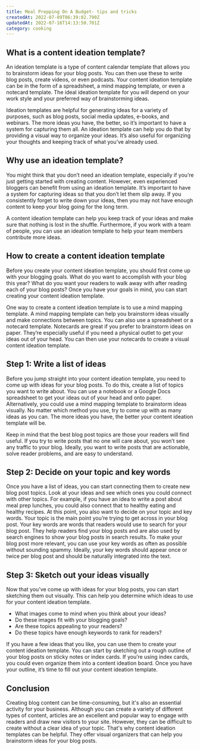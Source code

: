 ```yaml
---
title: Meal Prepping On A Budget- tips and tricks
createdAt: 2022-07-09T06:39:02.790Z
updatedAt: 2022-07-16T14:13:50.701Z
category: cooking
---
```


## What is a content ideation template?

An ideation template is a type of content calendar template that allows you to brainstorm ideas for your blog posts. You can then use these to write blog posts, create videos, or even podcasts. Your content ideation template can be in the form of a spreadsheet, a mind mapping template, or even a notecard template. The ideal ideation template for you will depend on your work style and your preferred way of brainstorming ideas.

Ideation templates are helpful for generating ideas for a variety of purposes, such as blog posts, social media updates, e-books, and webinars. The more ideas you have, the better, so it’s important to have a system for capturing them all. An ideation template can help you do that by providing a visual way to organize your ideas. It’s also useful for organizing your thoughts and keeping track of what you’ve already used.

## Why use an ideation template?

You might think that you don’t need an ideation template, especially if you’re just getting started with creating content. However, even experienced bloggers can benefit from using an ideation template. It’s important to have a system for capturing ideas so that you don’t let them slip away. If you consistently forget to write down your ideas, then you may not have enough content to keep your blog going for the long term.

A content ideation template can help you keep track of your ideas and make sure that nothing is lost in the shuffle. Furthermore, if you work with a team of people, you can use an ideation template to help your team members contribute more ideas.

## How to create a content ideation template

Before you create your content ideation template, you should first come up with your blogging goals. What do you want to accomplish with your blog this year? What do you want your readers to walk away with after reading each of your blog posts? Once you have your goals in mind, you can start creating your content ideation template.

One way to create a content ideation template is to use a mind mapping template. A mind mapping template can help you brainstorm ideas visually and make connections between topics. You can also use a spreadsheet or a notecard template. 
Notecards are great if you prefer to brainstorm ideas on paper. They’re especially useful if you need a physical outlet to get your ideas out of your head. You can then use your notecards to create a visual content ideation template.

## Step 1: Write a list of ideas

Before you jump straight into your content ideation template, you need to come up with ideas for your blog posts. To do this, create a list of topics you want to write about. You can use a notebook or a Google Docs spreadsheet to get your ideas out of your head and onto paper. Alternatively, you could use a mind mapping template to brainstorm ideas visually. No matter which method you use, try to come up with as many ideas as you can. The more ideas you have, the better your content ideation template will be.

Keep in mind that the best blog post topics are those your readers will find useful. If you try to write posts that no one will care about, you won’t see any traffic to your blog. Ideally, you want to write posts that are actionable, solve reader problems, and are easy to understand.

## Step 2: Decide on your topic and key words

Once you have a list of ideas, you can start connecting them to create new blog post topics. Look at your ideas and see which ones you could connect with other topics. For example, if you have an idea to write a post about meal prep lunches, you could also connect that to healthy eating and healthy recipes.
At this point, you also want to decide on your topic and key words. Your topic is the main point you’re trying to get across in your blog post. Your key words are words that readers would use to search for your blog post. They help readers find your blog posts and are also used by search engines to show your blog posts in search results.
To make your blog post more relevant, you can use your key words as often as possible without sounding spammy. Ideally, your key words should appear once or twice per blog post and should be naturally integrated into the text.

## Step 3: Sketch out your ideas visually

Now that you’ve come up with ideas for your blog posts, you can start sketching them out visually. This can help you determine which ideas to use for your content ideation template.

- What images come to mind when you think about your ideas?
- Do these images fit with your blogging goals?
- Are these topics appealing to your readers?
- Do these topics have enough keywords to rank for readers?

If you have a few ideas that you like, you can use them to create your content ideation template. You can start by sketching out a rough outline of your blog posts on sticky notes or index cards. If you’re using index cards, you could even organize them into a content ideation board. Once you have your outline, it’s time to fill out your content ideation template.

## Conclusion

Creating blog content can be time-consuming, but it's also an essential activity for your business. Although you can create a variety of different types of content, articles are an excellent and popular way to engage with readers and draw new visitors to your site. However, they can be difficult to create without a clear idea of your topic. That's why content ideation templates can be helpful. They offer visual organizers that can help you brainstorm ideas for your blog posts.
